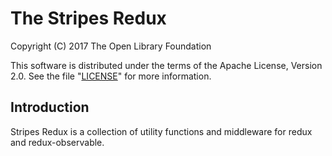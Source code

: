 # The Stripes Redux

Copyright (C) 2017 The Open Library Foundation

This software is distributed under the terms of the Apache License,
Version 2.0. See the file "[LICENSE](LICENSE)" for more information.

## Introduction

Stripes Redux is a collection of utility functions and middleware for redux and redux-observable.
